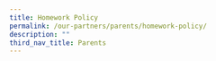 ```yaml
---
title: Homework Policy
permalink: /our-partners/parents/homework-policy/
description: ""
third_nav_title: Parents
---
```

